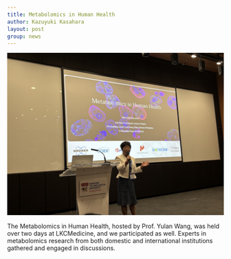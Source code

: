 ```yaml
---
title: Metabolomics in Human Health
author: Kazuyuki Kasahara
layout: post
group: news
---
```

 <img src="/static/img/news/IMG_3159.jpeg"  class="img-fluid">

The Metabolomics in Human Health, hosted by Prof. Yulan Wang, was held over two days at LKCMedicine, and we participated as well. Experts in metabolomics research from both domestic and international institutions gathered and engaged in discussions.